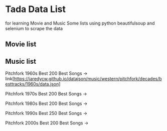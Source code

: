 # Tada Data List
for learning
Movie and Music
Some lists using python 
beautifulsoup and selenium to scrape the data
## Movie list

## Music list
Pitchfork 1960s Best 200 Best Songs -> link[https://jaredycw.github.io/datajson/music/western/pitchfork/decades/besttracks/1960s/data.json]

Pitchfork 1970s Best 200 Best Songs ->

Pitchfork 1980s Best 200 Best Songs ->

Pitchfork 1990s Best 250 Best Songs ->

Pitchfork 2000s Best 200 Best Songs ->
